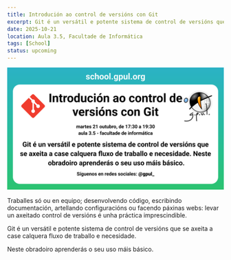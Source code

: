 ```yaml
---
title: Introdución ao control de versións con Git
excerpt: Git é un versátil e potente sistema de control de versións que se axeita a case calquera fluxo de traballo e necesidade. Neste obradoiro aprenderás o seu uso máis básico.
date: 2025-10-21
location: Aula 3.5, Facultade de Informática
tags: [School]
status: upcoming
---
```


![](poster-git.png)

Traballes só ou en equipo; desenvolvendo código, escribindo documentación, artellando configuracións ou facendo páxinas webs: levar un axeitado control de versións é unha práctica imprescindible.

Git é un versátil e potente sistema de control de versións que se axeita a case calquera fluxo de traballo e necesidade.

Neste obradoiro aprenderás o seu uso máis básico.
